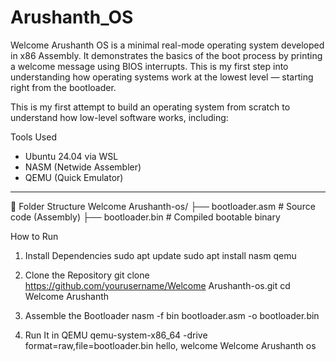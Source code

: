 # Arushanth_OS
Welcome Arushanth OS is a minimal real-mode operating system developed in x86 Assembly. It demonstrates the basics of the boot process by printing a welcome message using BIOS interrupts. This is my first step into understanding how operating systems work at the lowest level — starting right from the bootloader.  


This is my first attempt to build an operating system from scratch to understand how low-level software works, including:

Tools Used

- Ubuntu 24.04 via WSL
- NASM (Netwide Assembler)
- QEMU (Quick Emulator)

---
📂 Folder Structure
Welcome Arushanth-os/
├── bootloader.asm # Source code (Assembly)
├── bootloader.bin # Compiled bootable binary


How to Run

1. Install Dependencies
sudo apt update
sudo apt install nasm qemu

2. Clone the Repository
git clone https://github.com/yourusername/Welcome Arushanth-os.git
cd Welcome Arushanth

3. Assemble the Bootloader
nasm -f bin bootloader.asm -o bootloader.bin

4. Run It in QEMU
qemu-system-x86_64 -drive format=raw,file=bootloader.bin
hello, welcome Welcome Arushanth os
